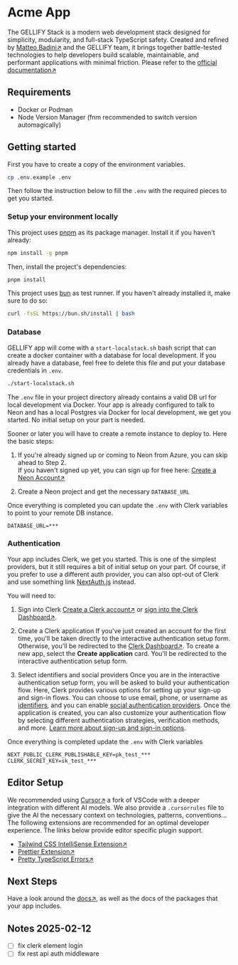 # Acme App

The GELLIFY Stack is a modern web development stack designed for simplicity, modularity, and full-stack TypeScript safety. Created and refined by [Matteo Badini↗](https://x.com/badini_matteo) and the GELLIFY team, it brings together battle-tested technologies to help developers build scalable, maintainable, and performant applications with minimal friction. Please refer to the [official documentation↗](https://gellify.dev)

## Requirements

- Docker or Podman
- Node Version Manager (fnm recommended to switch version automagically)

## Getting started

First you have to create a copy of the environment variables.

```sh
cp .env.example .env
```

Then follow the instruction below to fill the `.env` with the required pieces to get you started.

### Setup your environment locally

This project uses [pnpm](https://pnpm.io) as its package manager. Install it if you haven't already:

```bash
npm install -g pnpm
```

Then, install the project's dependencies:

```bash
pnpm install
```

This project uses [bun](https://bun.com/) as test runner. If you haven't already installed it, make sure to do so:

```bash
curl -fsSL https://bun.sh/install | bash
```

### Database

GELLIFY app will come with a `start-localstack.sh` bash script that can create a docker container with a database for local development.
If you already have a database, feel free to delete this file and put your database credentials in `.env`.

```sh
./start-localstack.sh
```

The `.env` file in your project directory already contains a valid DB url for local development via Docker.
Your app is already configured to talk to Neon and has a local Postgres via Docker for local development, we get you started. No initial setup on your part is needed.

Sooner or later you will have to create a remote instance to deploy to. Here the basic steps:

1. If you're already signed up or coming to Neon from Azure, you can skip ahead to Step 2.<br />
   If you haven't signed up yet, you can sign up for free here: [Create a Neon Account↗](https://console.neon.tech/signup)

2. Create a Neon project and get the necessary `DATABASE_URL`

Once everything is completed you can update the `.env` with Clerk variables to point to your remote DB instance.

```
DATABASE_URL=***
```

### Authentication

Your app includes Clerk, we get you started. This is one of the simplest providers, but it still requires a bit of initial setup on your part.
Of course, if you prefer to use a different auth provider, you can also opt-out of Clerk and use something link [NextAuth.js](https://next-auth.js.org/) instead.

You will need to:

1. Sign into Clerk
   [Create a Clerk account↗](https://dashboard.clerk.com/sign-up) or [sign into the Clerk Dashboard↗](https://dashboard.clerk.com/).

2. Create a Clerk application
   If you've just created an account for the first time, you'll be taken directly to the interactive authentication setup form.
   Otherwise, you'll be redirected to the [Clerk Dashboard↗](https://dashboard.clerk.com/). To create a new app, select the **Create application** card.
   You'll be redirected to the interactive authentication setup form.

3. Select identifiers and social providers
   Once you are in the interactive authentication setup form, you will be asked to build your authentication flow.
   Here, Clerk provides various options for setting up your sign-up and sign-in flows. You can choose to use email, phone, or username as [identifiers](https://clerk.com/docs/authentication/configuration/sign-up-sign-in-options#identifiers), and you can enable [social authentication providers](https://clerk.com/docs/authentication/social-connections/overview).
   Once the application is created, you can also customize your authentication flow by selecting different authentication strategies, verification methods, and more. [Learn more about sign-up and sign-in options](https://clerk.com/docs/authentication/configuration/sign-up-sign-in-options).

Once everything is completed update the `.env` with Clerk variables

```
NEXT_PUBLIC_CLERK_PUBLISHABLE_KEY=pk_test_***
CLERK_SECRET_KEY=sk_test_***
```

## Editor Setup

We recommended using [Cursor↗](https://www.cursor.com/) a fork of VSCode with a deeper integration with different AI models. We also provide a `.cursorrules` file to give the AI the necessary context on technologies, patterns, conventions...
The following extensions are recommended for an optimal developer experience. The links below provide editor specific plugin support.

- [Tailwind CSS IntelliSense Extension↗](https://tailwindcss.com/docs/editor-setup)
- [Prettier Extension↗](https://prettier.io/docs/en/editors.html)
- [Pretty TypeScript Errors↗](https://marketplace.visualstudio.com/items?itemName=yoavbls.pretty-ts-errors)

## Next Steps

Have a look around the [docs↗](https://gellify.dev), as well as the docs of the packages that your app includes.

## Notes 2025-02-12

- [ ] fix clerk element login
- [ ] fix rest api auth middleware
